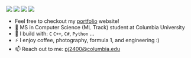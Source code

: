[<img src="https://img.shields.io/badge/github-%2312100E.svg?&style=for-the-badge&logo=github&logoColor=white&color=black" />](https://github.com/piyush-jena)
[<img src="https://img.shields.io/badge/linkedin-%230077B5.svg?&style=for-the-badge&logo=linkedin&logoColor=white" />](https://www.linkedin.com/in/piyushjena/)
[<img src="https://img.shields.io/badge/instagram-%2312100E.svg?&style=for-the-badge&logo=instagram&color=405DE6" />](https://instagram.com/piyushsnomadlife) 
[<img src="https://img.shields.io/badge/Twitter-1DA1F2?style=for-the-badge&logo=twitter&logoColor=white" />](https://www.twitter.com/_piyushjena/)

- Feel free to checkout my [portfolio](https://piyushjena.com/) website!
- 🏢 MS in Computer Science (ML Track) student at Columbia University
- 🧰 I build with: `C` `C++`, `C#`, `Python` ...
- ⚡ I enjoy coffee, photography, formula 1, and engineering :)
- 📫 Reach out to me: pj2400@columbia.edu
